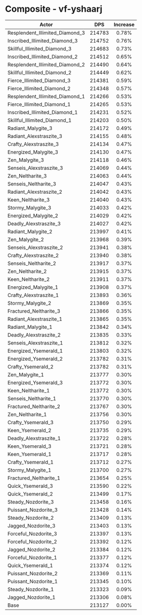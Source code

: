 # Composite - vf-yshaarj
| Actor | DPS | Increase |
|---|:---:|:---:|
|Resplendent_Illimited_Diamond_3|214783|0.78%|
|Inscribed_Illimited_Diamond_3|214752|0.76%|
|Skillful_Illimited_Diamond_3|214683|0.73%|
|Inscribed_Illimited_Diamond_2|214512|0.65%|
|Resplendent_Illimited_Diamond_2|214490|0.64%|
|Skillful_Illimited_Diamond_2|214449|0.62%|
|Fierce_Illimited_Diamond_3|214381|0.59%|
|Fierce_Illimited_Diamond_2|214348|0.57%|
|Resplendent_Illimited_Diamond_1|214266|0.53%|
|Fierce_Illimited_Diamond_1|214265|0.53%|
|Inscribed_Illimited_Diamond_1|214231|0.52%|
|Skillful_Illimited_Diamond_1|214203|0.50%|
|Radiant_Malygite_3|214172|0.49%|
|Radiant_Alexstraszite_3|214155|0.48%|
|Crafty_Alexstraszite_3|214134|0.47%|
|Energized_Malygite_3|214130|0.47%|
|Zen_Malygite_3|214118|0.46%|
|Senseis_Alexstraszite_3|214069|0.44%|
|Zen_Neltharite_3|214063|0.44%|
|Senseis_Neltharite_3|214047|0.43%|
|Radiant_Alexstraszite_2|214042|0.43%|
|Keen_Neltharite_3|214040|0.43%|
|Stormy_Malygite_3|214033|0.42%|
|Energized_Malygite_2|214029|0.42%|
|Deadly_Alexstraszite_3|214027|0.42%|
|Radiant_Malygite_2|213997|0.41%|
|Zen_Malygite_2|213968|0.39%|
|Senseis_Alexstraszite_2|213941|0.38%|
|Crafty_Alexstraszite_2|213940|0.38%|
|Senseis_Neltharite_2|213917|0.37%|
|Zen_Neltharite_2|213915|0.37%|
|Keen_Neltharite_2|213911|0.37%|
|Energized_Malygite_1|213908|0.37%|
|Crafty_Alexstraszite_1|213893|0.36%|
|Stormy_Malygite_2|213869|0.35%|
|Fractured_Neltharite_3|213866|0.35%|
|Radiant_Alexstraszite_1|213865|0.35%|
|Radiant_Malygite_1|213842|0.34%|
|Deadly_Alexstraszite_2|213835|0.33%|
|Senseis_Alexstraszite_1|213812|0.32%|
|Energized_Ysemerald_1|213803|0.32%|
|Energized_Ysemerald_2|213782|0.31%|
|Crafty_Ysemerald_2|213782|0.31%|
|Zen_Malygite_1|213777|0.30%|
|Energized_Ysemerald_3|213772|0.30%|
|Keen_Neltharite_1|213772|0.30%|
|Senseis_Neltharite_1|213770|0.30%|
|Fractured_Neltharite_2|213767|0.30%|
|Zen_Neltharite_1|213756|0.30%|
|Crafty_Ysemerald_3|213750|0.29%|
|Keen_Ysemerald_2|213735|0.29%|
|Deadly_Alexstraszite_1|213722|0.28%|
|Keen_Ysemerald_3|213721|0.28%|
|Keen_Ysemerald_1|213717|0.28%|
|Crafty_Ysemerald_1|213712|0.27%|
|Stormy_Malygite_1|213700|0.27%|
|Fractured_Neltharite_1|213654|0.25%|
|Quick_Ysemerald_3|213590|0.22%|
|Quick_Ysemerald_2|213499|0.17%|
|Steady_Nozdorite_3|213458|0.16%|
|Puissant_Nozdorite_3|213428|0.14%|
|Steady_Nozdorite_2|213409|0.13%|
|Jagged_Nozdorite_3|213403|0.13%|
|Forceful_Nozdorite_3|213397|0.13%|
|Forceful_Nozdorite_2|213392|0.12%|
|Jagged_Nozdorite_2|213384|0.12%|
|Forceful_Nozdorite_1|213377|0.12%|
|Quick_Ysemerald_1|213374|0.12%|
|Puissant_Nozdorite_2|213369|0.11%|
|Puissant_Nozdorite_1|213345|0.10%|
|Steady_Nozdorite_1|213323|0.09%|
|Jagged_Nozdorite_1|213306|0.08%|
|Base|213127|0.00%|
